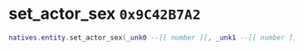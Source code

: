 # set_actor_sex `0x9C42B7A2`

```lua
natives.entity.set_actor_sex(_unk0 --[[ number ]], _unk1 --[[ number ]])
```
